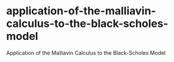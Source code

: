 # application-of-the-malliavin-calculus-to-the-black-scholes-model
Application of the Malliavin Calculus to the Black-Scholes Model
